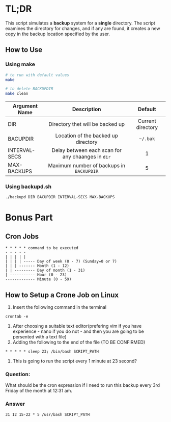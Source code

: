 # TL;DR
This script simulates a <strong>backup</strong> system for a <strong>single</strong> directory.
The script examines the directory for changes, and if any are found, it creates a new copy in the backup location specified by the user.

## How to Use
### Using make
```bash
# to run with default values
make

# to delete BACKUPDIR
make clean
```
| Argument Name |                    Description                    |      Default      |
| ------------- | :-----------------------------------------------: | :---------------: |
| DIR           |         Directory thet will be backed up          | Current directory |
| BACUPDIR      |        Location of the backed up directory        |     `~/.bak`      |
| INTERVAL-SECS | Delay between each scan for any chaanges in `dir` |         1         |
| MAX-BACKUPS   |     Maximum number of backups in `BACKUPDIR`      |         5         |

### Using backupd.sh
```bash
./backupd DIR BACUPDIR INTERVAL-SECS MAX-BACKUPS
```
# Bonus Part
## Cron Jobs
```
* * * * * command to be executed
- - - - -
| | | | |
| | | | ----- Day of week (0 - 7) (Sunday=0 or 7)
| | | ------- Month (1 - 12)
| | --------- Day of month (1 - 31)
| ----------- Hour (0 - 23)
------------- Minute (0 - 59)
```
## How to Setup a Crone Job on Linux
1. Insert the following command in the terminal
```
crontab -e
```
1. After choosing a suitable text editor(prefering vim if you have experience - nano if you do not - and then you are going to be persented with a text file)
1. Adding the following to the end of the file (TO BE CONFIRMED)
```
* * * * * sleep 23; /bin/bash SCRIPT_PATH
```
1. This is going to run the script every 1 minute at 23 second?

### Question:
What should be the cron expression if I need to run this backup every 3rd Friday
of the month at 12:31 am.
### Answer
```
31 12 15-22 * 5 /usr/bash SCRIPT_PATH
```



